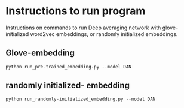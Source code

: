 
# Instructions to run program
Instructions on commands to run Deep averaging network with glove-initialized word2vec embeddings, or randomly initialized embeddings.

## Glove-embedding
```py
python run_pre-trained_embedding.py --model DAN
```

## randomly initialized- embedding
```py
python run_randomly-initialized_embedding.py --model DAN
```